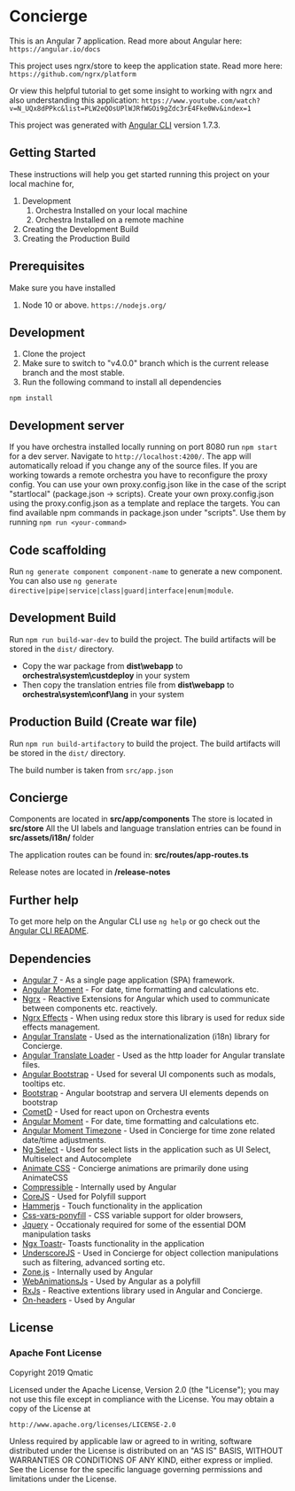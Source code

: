 # Concierge

This is an Angular 7 application. Read more about Angular here: `https://angular.io/docs`

This project uses ngrx/store to keep the application state. Read more here:
`https://github.com/ngrx/platform`

Or view this helpful tutorial to get some insight to working with ngrx and also understanding this application:
`https://www.youtube.com/watch?v=N_UQx8dPPkc&list=PLW2eQOsUPlWJRfWGOi9gZdc3rE4Fke0Wv&index=1`

This project was generated with [Angular CLI](https://github.com/angular/angular-cli) version 1.7.3.


## Getting Started

These instructions will help you get started running this project on your local machine for,
1. Development
    1. Orchestra Installed on your local machine
    2. Orchestra Installed on a remote machine
2. Creating the Development Build
3. Creating the Production Build

## Prerequisites

Make sure you have installed 
1. Node 10 or above. `https://nodejs.org/`

## Development

1. Clone the project
2. Make sure to switch to "v4.0.0" branch which is the current release branch and the most stable.
3. Run the following command to install all dependencies

```
npm install
```

## Development server

If you have orchestra installed locally running on port 8080 run ```npm start``` for a dev server. Navigate to `http://localhost:4200/`. The app will automatically reload if you change any of the source files. 
If you are working towards a remote orchestra you have to reconfigure the proxy config. You can use your own proxy.config.json like in the case of the script "startlocal" (package.json -> scripts). Create your own proxy.config.json using the proxy.config.json as a template and replace the targets.
You can find available npm commands in package.json under "scripts".
Use them by running ```npm run <your-command>```

## Code scaffolding

Run `ng generate component component-name` to generate a new component. You can also use `ng generate directive|pipe|service|class|guard|interface|enum|module`.

## Development Build

Run `npm run build-war-dev` to build the project. The build artifacts will be stored in the `dist/` directory.

* Copy the war package from **dist\webapp** to **orchestra\system\custdeploy** in your system
* Then copy the translation entries file from **dist\webapp** to **orchestra\system\conf\lang** in your system

## Production Build (Create war file)

Run `npm run build-artifactory` to build the project. The build artifacts will be stored in the `dist/` directory.

The build number is taken from `src/app.json`

## Concierge
Components are located in **src/app/components**
The store is located in **src/store**
All the UI labels and language translation entries can be found in  **src/assets/i18n/** folder

The application routes can be found in: **src/routes/app-routes.ts**

Release notes are located in **/release-notes**
## Further help

To get more help on the Angular CLI use `ng help` or go check out the [Angular CLI README](https://github.com/angular/angular-cli/blob/master/README.md).

## Dependencies 
* [Angular 7](https://angular.io/) - As a single page application (SPA) framework.
* [Angular Moment](https://www.npmjs.com/package/angular2-moment) - For date, time formatting and calculations etc.
* [Ngrx](https://github.com/ngrx) - Reactive Extensions for Angular which used to communicate between components etc. reactively.
* [Ngrx Effects](https://github.com/ngrx/effects) - When using redux store this library is used for redux side effects management.
* [Angular Translate](https://github.com/ngx-translate/core) - Used as the internationalization (i18n) library for Concierge.
* [Angular Translate Loader](https://www.npmjs.com/package/@ngx-translate/http-loader) - Used as the http loader for Angular translate files.
* [Angular Bootstrap](https://ng-bootstrap.github.io/#/getting-started) - Used for several UI components such as modals, tooltips etc.
* [Bootstrap](https://getbootstrap.com/) - Angular bootstrap and servera UI elements depends on bootstrap 
* [CometD](https://cometd.org/) - Used for react upon on Orchestra events
* [Angular Moment](https://www.npmjs.com/package/angular2-moment) - For date, time formatting and calculations etc.
* [Angular Moment Timezone](https://www.npmjs.com/package/angular-moment-timezone) - Used in Concierge for time zone related date/time adjustments.
* [Ng Select](https://www.npmjs.com/package/@ng-select/ng-select) - Used for select lists in the application such as UI Select, Multiselect and Autocomplete 
* [Animate CSS](https://daneden.github.io/animate.css/) - Concierge animations are primarily done using AnimateCSS
* [Compressible](https://www.npmjs.com/package/compressible) - Internally used by Angular
* [CoreJS](https://www.npmjs.com/package/core-js) - Used for Polyfill support
* [Hammerjs](https://hammerjs.github.io/) - Touch functionality in the application
* [Css-vars-ponyfill](https://www.npmjs.com/package/css-vars-ponyfill) - CSS variable support for older browsers,
* [Jquery](https://www.npmjs.com/package/css-vars-ponyfill) - Occationaly required for some of the essential DOM manipulation tasks
* [Ngx Toastr](https://www.npmjs.com/package/ngx-toastr)- Toasts functionality in the application 
* [UnderscoreJS](http://underscorejs.org/) - Used in Concierge for object collection manipulations such as filtering, advanced sorting etc.
* [Zone.js](https://github.com/angular/zone.js/) - Internally used by Angular
* [WebAnimationsJs](https://www.npmjs.com/package/web-animations-js) - Used by Angular as a polyfill 
* [RxJs](https://angular.io/guide/rx-library) - Reactive extentions library used in Angular and Concierge. 
* [On-headers](https://www.npmjs.com/package/on-headers) - Used by Angular

## License

### Apache Font License
Copyright 2019 Qmatic

Licensed under the Apache License, Version 2.0 (the "License");
you may not use this file except in compliance with the License.
You may obtain a copy of the License at

    http://www.apache.org/licenses/LICENSE-2.0

Unless required by applicable law or agreed to in writing, software
distributed under the License is distributed on an "AS IS" BASIS,
WITHOUT WARRANTIES OR CONDITIONS OF ANY KIND, either express or implied.
See the License for the specific language governing permissions and
limitations under the License.
